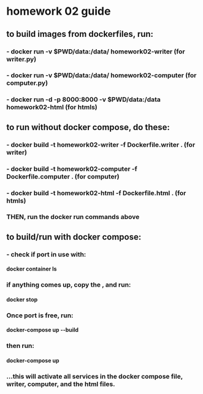 # homework 02 guide

## to build images from dockerfiles, run:

### - docker run -v $PWD/data:/data/ homework02-writer (for writer.py) 
### - docker run -v $PWD/data:/data/ homework02-computer (for computer.py) 
### - docker run -d -p 8000:8000 -v $PWD/data:/data homework02-html (for htmls)

## to run without docker compose, do these:

### - docker build -t homework02-writer -f Dockerfile.writer . (for writer)
### - docker build -t homework02-computer -f Dockerfile.computer . (for computer)
### - docker build -t homework02-html -f Dockerfile.html  . (for htmls)

### THEN, run the docker run commands above

## to build/run with docker compose:

### - check if port in use with:
#### docker container ls
### if anything comes up, copy the <ID>, and run:
#### docker stop <ID>
### Once port is free, run:
#### docker-compose up --build
### then run:
####  docker-compose up
### ...this will activate all services in the docker compose file, writer, computer, and the html files.
 
